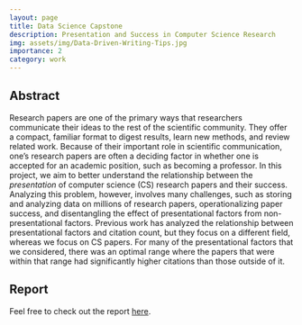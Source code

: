 ```yaml
---
layout: page
title: Data Science Capstone
description: Presentation and Success in Computer Science Research
img: assets/img/Data-Driven-Writing-Tips.jpg
importance: 2
category: work
---
```


## Abstract

Research papers are one of the primary ways that researchers communicate their ideas to the rest of the scientific community.
They offer a compact, familiar format to digest results, learn new methods, and review related work.
Because of their important role in scientific communication, one’s research papers are often a deciding factor in whether one is accepted for an academic position, such as becoming a professor.
In this project, we aim to better understand the relationship between the *presentation* of computer science (CS) research papers and their success.
Analyzing this problem, however, involves many challenges, such as storing and analyzing data on millions of research papers, operationalizing paper success, and disentangling the effect of presentational factors from non-presentational factors.
Previous work has analyzed the relationship between presentational factors and citation count, but they focus on a different field, whereas we focus on CS papers.
For many of the presentational factors that we considered, there was an optimal range where the papers that were within that range had significantly higher citations than those outside of it.

## Report
Feel free to check out the report [here](https://williamhowardsnyder.github.io/assets/pdf/Data_Driven_Writing_Tips.pdf).